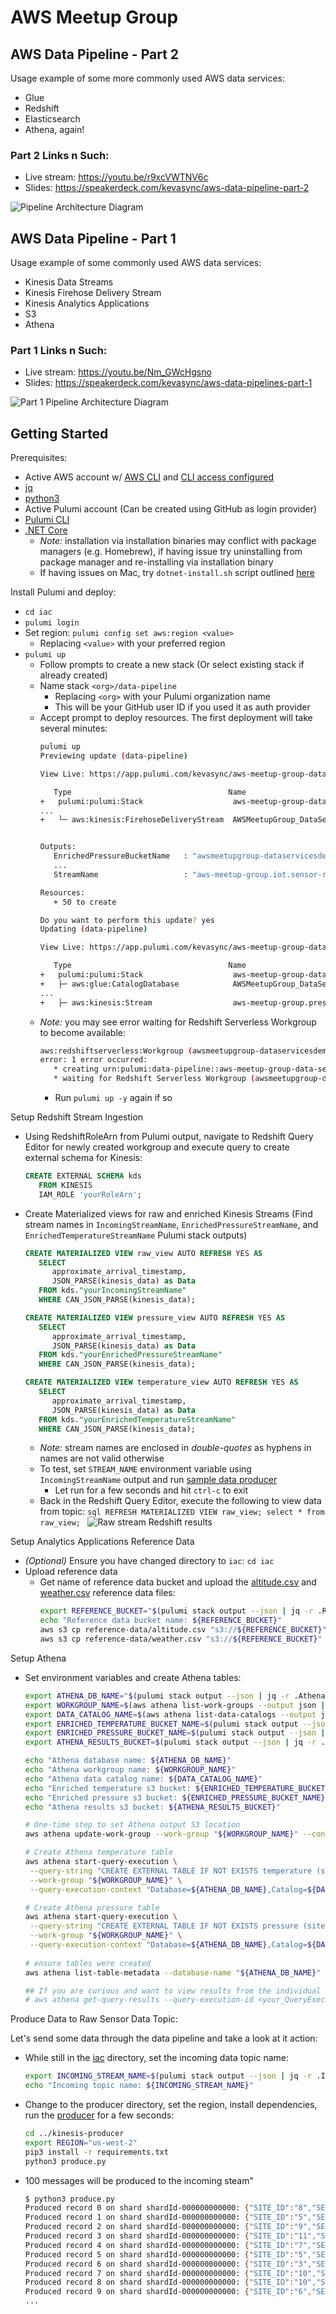 # AWS Meetup Group

## AWS Data Pipeline - Part 2
Usage example of some more commonly used AWS data services:
 * Glue
 * Redshift
 * Elasticsearch
 * Athena, again!

### Part 2 Links n Such:
 * Live stream: https://youtu.be/r9xcVWTNV6c
 * Slides: https://speakerdeck.com/kevasync/aws-data-pipeline-part-2

![Pipeline Architecture Diagram](https://github.com/kevasync/aws-meetup-group-data-services/blob/master/imgs/arch-diagram-part2.png "Part 2 Pipeline Architecture Diagram")


## AWS Data Pipeline - Part 1
Usage example of some commonly used AWS data services:
 * Kinesis Data Streams
 * Kinesis Firehose Delivery Stream
 * Kinesis Analytics Applications
 * S3
 * Athena

### Part 1 Links n Such:
 * Live stream: https://youtu.be/Nm_GWcHgsno
 * Slides: https://speakerdeck.com/kevasync/aws-data-pipelines-part-1

![Part 1 Pipeline Architecture Diagram](https://github.com/kevasync/aws-meetup-group-data-services/blob/master/imgs/arch-diagram.png "Pipeline Architecture Diagram")


## Getting Started
Prerequisites:
 * Active AWS account w/ [AWS CLI](https://docs.aws.amazon.com/cli/latest/userguide/getting-started-install.html) and [CLI access configured](https://docs.aws.amazon.com/cli/latest/userguide/cli-chap-configure.html)
 * [jq](https://stedolan.github.io/jq/download/)
 * [python3](https://realpython.com/installing-python/) 
 * Active Pulumi account (Can be created using GitHub as login provider)
 * [Pulumi CLI](https://www.pulumi.com/docs/get-started/install/)
 * [.NET Core](https://dotnet.microsoft.com/en-us/download/dotnet/3.1)
    * _Note:_ installation via installation binaries may conflict with package managers (e.g. Homebrew), if having issue try uninstalling from package manager and re-installing via installation binary
    * If having issues on Mac, try `dotnet-install.sh` script outlined [here](https://danielhilton.medium.com/how-to-install-multiple-asp-net-core-runtimes-in-macos-717e8d0176ea)

Install Pulumi and deploy:
 * `cd iac`
 * `pulumi login`
 * Set region: `pulumi config set aws:region <value>`
    * Replacing `<value>` with your preferred region
 * `pulumi up`
    * Follow prompts to create a new stack (Or select existing stack if already created)
    *  Name stack `<org>/data-pipeline`
        * Replacing `<org>` with your Pulumi organization name
        * This will be your GitHub user ID if you used it as auth provider
   * Accept prompt to deploy resources. The first deployment will take several minutes:
      ```bash 
      pulumi up
      Previewing update (data-pipeline)

      View Live: https://app.pulumi.com/kevasync/aws-meetup-group-data-services-infra/data-pipeline/previews/d494efb2-6d02-439f-86ef-e5467ced8ef1

         Type                                   Name                                                                         Plan       
      +   pulumi:pulumi:Stack                    aws-meetup-group-data-services-infra-data-pipeline                           create     
      ...   
      +   └─ aws:kinesis:FirehoseDeliveryStream  AWSMeetupGroup_DataServicesDemo_temperature_producer_es                      create     


      Outputs:
         EnrichedPressureBucketName   : "awsmeetupgroup-dataservicesdemo-pressure-enriched-data-1f16ea5"
         ...
         StreamName                   : "aws-meetup-group.iot.sensor-readings.incoming-b58a357"

      Resources:
         + 50 to create

      Do you want to perform this update? yes
      Updating (data-pipeline)

      View Live: https://app.pulumi.com/kevasync/aws-meetup-group-data-services-infra/data-pipeline/updates/1

         Type                                   Name                                                                         Status              Info
      +   pulumi:pulumi:Stack                    aws-meetup-group-data-services-infra-data-pipeline                           creating (135s)     'dotnet build -nologo .' completed successfully
      +   ├─ aws:glue:CatalogDatabase            AWSMeetupGroup_DataServicesDemo_glue_schema_database                         created (1s)        
      ...
      +   ├─ aws:kinesis:Stream                  aws-meetup-group.pressure.enirched                                           created (23s)       
      ```
   * _Note:_ you may see error waiting for Redshift Serverless Workgroup to become available:
      ```bash
      aws:redshiftserverless:Workgroup (awsmeetupgroup-dataservicesdemo-redshift-workgroup):
      error: 1 error occurred:
         * creating urn:pulumi:data-pipeline::aws-meetup-group-data-services-infra::aws:redshiftserverless/workgroup:Workgroup::awsmeetupgroup-dataservicesdemo-redshift-workgroup: 1 error occurred:
         * waiting for Redshift Serverless Workgroup (awsmeetupgroup-dataservicesdemo-redshift-workgroup) to be created: timeout while waiting for state to become 'AVAILABLE' (last state: 'CREATING', timeout: 10m0s)
      ```
      * Run `pulumi up -y` again if so
   

Setup Redshift Stream Ingestion

* Using RedshiftRoleArn from Pulumi output, navigate to Redshift Query Editor for newly created workgroup and execute query to create external schema for Kinesis:
   ```sql
   CREATE EXTERNAL SCHEMA kds
      FROM KINESIS
      IAM_ROLE 'yourRoleArn';
   ```
* Create Materialized views for raw and enriched Kinesis Streams (Find stream names in `IncomingStreamName`, `EnrichedPressureStreamName`, and `EnrichedTemperatureStreamName` Pulumi stack outputs)
   ```sql
   CREATE MATERIALIZED VIEW raw_view AUTO REFRESH YES AS
      SELECT 
         approximate_arrival_timestamp,
         JSON_PARSE(kinesis_data) as Data
      FROM kds."yourIncomingStreamName"
      WHERE CAN_JSON_PARSE(kinesis_data);

   CREATE MATERIALIZED VIEW pressure_view AUTO REFRESH YES AS
      SELECT 
         approximate_arrival_timestamp,
         JSON_PARSE(kinesis_data) as Data
      FROM kds."yourEnrichedPressureStreamName"
      WHERE CAN_JSON_PARSE(kinesis_data);

   CREATE MATERIALIZED VIEW temperature_view AUTO REFRESH YES AS
      SELECT 
         approximate_arrival_timestamp,
         JSON_PARSE(kinesis_data) as Data
      FROM kds."yourEnrichedTemperatureStreamName"
      WHERE CAN_JSON_PARSE(kinesis_data);
   ```
   * _Note:_ stream names are enclosed in _double-quotes_ as hyphens in names are not valid otherwise
   * To test, set `STREAM_NAME` environment variable using `IncomingStreamName` output and run [sample data producer](./kinesis-producer/produce.py)
      * Let run for a few seconds and hit `ctrl-c` to exit
   * Back in the Redshift Query Editor, execute the following to view data from topic:
         ```sql
         REFRESH MATERIALIZED VIEW raw_view;
         select * from raw_view;
         ```
      ![Raw stream Redshift results](./imgs/raw_stream_redshift_results.png)
   
Setup Analytics Applications Reference Data
* _(Optional)_ Ensure you have changed directory to `iac`: `cd iac`
* Upload reference data
   * Get name of reference data bucket and upload the [altitude.csv](./iac/reference-data/altitude.csv) and [weather.csv](./iac/reference-data/weather.csv) reference data files:
      ```bash
      export REFERENCE_BUCKET="$(pulumi stack output --json | jq -r .ReferenceDataBucket)"
      echo "Reference data bucket name: ${REFERENCE_BUCKET}"
      aws s3 cp reference-data/altitude.csv "s3://${REFERENCE_BUCKET}"
      aws s3 cp reference-data/weather.csv "s3://${REFERENCE_BUCKET}"
      ```

Setup Athena
* Set environment variables and create Athena tables:
   ```bash
   export ATHENA_DB_NAME="$(pulumi stack output --json | jq -r .AthenaTableName)"
   export WORKGROUP_NAME=$(aws athena list-work-groups --output json | jq -r '.WorkGroups[0].Name') 
   export DATA_CATALOG_NAME=$(aws athena list-data-catalogs --output json | jq -r '.DataCatalogsSummary[0].CatalogName') 
   export ENRICHED_TEMPERATURE_BUCKET_NAME=$(pulumi stack output --json | jq -r .EnrichedTemperatureBucketName)
   export ENRICHED_PRESSURE_BUCKET_NAME=$(pulumi stack output --json | jq -r .EnrichedPressureBucketName)
   export ATHENA_RESULTS_BUCKET=$(pulumi stack output --json | jq -r .AthenaResultBucketName)

   echo "Athena database name: ${ATHENA_DB_NAME}"
   echo "Athena workgroup name: ${WORKGROUP_NAME}"
   echo "Athena data catalog name: ${DATA_CATALOG_NAME}"
   echo "Enriched temperature s3 bucket: ${ENRICHED_TEMPERATURE_BUCKET_NAME}" 
   echo "Enriched pressure s3 bucket: ${ENRICHED_PRESSURE_BUCKET_NAME}" 
   echo "Athena results s3 bucket: ${ATHENA_RESULTS_BUCKET}" 
   
   # One-time step to set Athena output S3 location
   aws athena update-work-group --work-group "${WORKGROUP_NAME}" --configuration-updates "ResultConfigurationUpdates={OutputLocation=s3://${ATHENA_RESULTS_BUCKET}/}"

   # Create Athena temperature table
   aws athena start-query-execution \
    --query-string "CREATE EXTERNAL TABLE IF NOT EXISTS temperature (site_id string,sensor_reading_value string,reading_timestamp string,outside_temperature string) ROW FORMAT SERDE 'org.apache.hadoop.hive.ql.io.parquet.serde.ParquetHiveSerDe' WITH SERDEPROPERTIES ('serialization.format' = '1') LOCATION 's3://${ENRICHED_TEMPERATURE_BUCKET_NAME}/' TBLPROPERTIES ('has_encrypted_data'='false');" \
    --work-group "${WORKGROUP_NAME}" \
    --query-execution-context "Database=${ATHENA_DB_NAME},Catalog=${DATA_CATALOG_NAME}"

   # Create Athena pressure table
   aws athena start-query-execution \
    --query-string "CREATE EXTERNAL TABLE IF NOT EXISTS pressure (site_id string,sensor_reading_value string,reading_timestamp string,altitude string) ROW FORMAT SERDE 'org.apache.hadoop.hive.ql.io.parquet.serde.ParquetHiveSerDe' WITH SERDEPROPERTIES ('serialization.format' = '1') LOCATION 's3://${ENRICHED_PRESSURE_BUCKET_NAME}/' TBLPROPERTIES ('has_encrypted_data'='false');" \
    --work-group "${WORKGROUP_NAME}" \
    --query-execution-context "Database=${ATHENA_DB_NAME},Catalog=${DATA_CATALOG_NAME}"
    
   # ensure tables were created
   aws athena list-table-metadata --database-name "${ATHENA_DB_NAME}" --catalog-name "${DATA_CATALOG_NAME}" --output json | jq

   ## If you are curious and want to view results from the individual queries, use QueryExecutionId attribute start-execution-query output:
   # aws athena get-query-results --query-execution-id <your_QueryExecutionId>
   ```

Produce Data to Raw Sensor Data Topic:

Let's send some data through the data pipeline and take a look at it action:
* While still in the [iac](./iac/) directory, set the incoming data topic name:
   ```bash
   export INCOMING_STREAM_NAME=$(pulumi stack output --json | jq -r .IncomingStreamName)
   echo "Incoming topic name: ${INCOMING_STREAM_NAME}"
   ```
* Change to the producer directory, set the region, install dependencies, run the [producer](./kinesis-producer/produce.py) for a few seconds:
   ```bash
   cd ../kinesis-producer
   export REGION="us-west-2"
   pip3 install -r requirements.txt
   python3 produce.py
   ```
* 100 messages will be produced to the incoming steam"
   ```bash
   $ python3 produce.py
   Produced record 0 on shard shardId-000000000000: {"SITE_ID":"8","SENSOR_TYPE":"TEMPERATURE","SENSOR_READING_VALUE":"133.85614595369273","READING_TIMESTAMP":"03/03/2023 16:00:01"}
   Produced record 1 on shard shardId-000000000000: {"SITE_ID":"5","SENSOR_TYPE":"PRESSURE","SENSOR_READING_VALUE":"131.84987987949546","READING_TIMESTAMP":"03/03/2023 16:00:01"}
   Produced record 2 on shard shardId-000000000000: {"SITE_ID":"9","SENSOR_TYPE":"TEMPERATURE","SENSOR_READING_VALUE":"191.12123844044754","READING_TIMESTAMP":"03/03/2023 16:00:01"}
   Produced record 3 on shard shardId-000000000000: {"SITE_ID":"11","SENSOR_TYPE":"PRESSURE","SENSOR_READING_VALUE":"203.0377145771329","READING_TIMESTAMP":"03/03/2023 16:00:01"}
   Produced record 4 on shard shardId-000000000000: {"SITE_ID":"7","SENSOR_TYPE":"TEMPERATURE","SENSOR_READING_VALUE":"155.52617270808798","READING_TIMESTAMP":"03/03/2023 16:00:01"}
   Produced record 5 on shard shardId-000000000000: {"SITE_ID":"5","SENSOR_TYPE":"PRESSURE","SENSOR_READING_VALUE":"121.79389050717671","READING_TIMESTAMP":"03/03/2023 16:00:01"}
   Produced record 6 on shard shardId-000000000000: {"SITE_ID":"3","SENSOR_TYPE":"TEMPERATURE","SENSOR_READING_VALUE":"99.20502645042536","READING_TIMESTAMP":"03/03/2023 16:00:02"}
   Produced record 7 on shard shardId-000000000000: {"SITE_ID":"10","SENSOR_TYPE":"PRESSURE","SENSOR_READING_VALUE":"136.0427773999524","READING_TIMESTAMP":"03/03/2023 16:00:02"}
   Produced record 8 on shard shardId-000000000000: {"SITE_ID":"10","SENSOR_TYPE":"TEMPERATURE","SENSOR_READING_VALUE":"56.877663742741014","READING_TIMESTAMP":"03/03/2023 16:00:02"}
   Produced record 9 on shard shardId-000000000000: {"SITE_ID":"6","SENSOR_TYPE":"PRESSURE","SENSOR_READING_VALUE":"126.38795749986275","READING_TIMESTAMP":"03/03/2023 16:00:02"}
   ...
   ```


